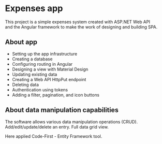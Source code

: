 # Expenses app

This project is a simple expenses system created with ASP.NET Web API and the Angular framework to make the work of designing and building SPA.

## About app

* Setting up the app infrastructure
* Creating a database
* Configuring routing in Angular
* Designing a view with Material Design
* Updating existing data
* Creating a Web API HttpPut endpoint
* Deleting data
* Authentication using tokens
* Adding a filter, pagination, and icon buttons

## About data manipulation capabilities

The software allows various data manipulation operations (CRUD). Add/edit/update/delete an entry. Full data grid view.

Here applied Code-First - Entity Framework tool.
